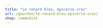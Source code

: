 ```yaml
---
title: "Le renard bleu, épicerie vrac"
url: /gourdon/le-renard-bleu-epicerie-vrac/
shop: commodité
---
```

